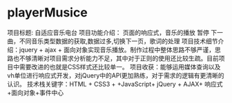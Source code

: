 # playerMusice
项目标题: 自适应音乐电台
项目功能介绍： 页面的响应式，音乐的播放 暂停 下一曲，不同音乐类型数据的获取,数据过多,切换下一页，歌词的处理
项目技术细节介绍：jquery + ajax + 面向对象实现音乐播放。制作过程中整体思路不够严谨，思路也不够清晰对项目需求分析能力不足，其中对于正则的使用还比较生疏。目前项目中需要改进的也就是CSS样式还比较单一。
项目收获：能够运用媒体查询以及vh单位进行响应式开发，对jQuery中的API更加熟练，对于需求的逻辑有更清晰的认识。
技术栈关键字：HTML + CSS3 + +JavaScript+ jQuery + AJAX+ 响应式+面向对象+事件中心
